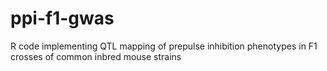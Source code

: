 # ppi-f1-gwas
R code implementing QTL mapping of prepulse inhibition phenotypes in F1 crosses of common inbred mouse strains

